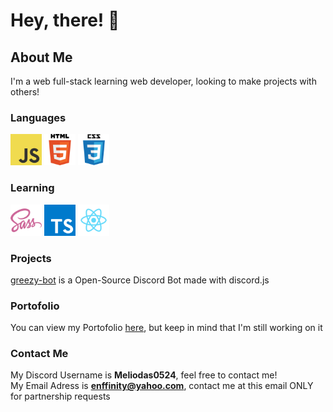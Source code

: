 # Hey, there! 👋

## About Me
I'm a web full-stack learning web developer, looking to make projects with others!
### Languages

<img src="https://raw.githubusercontent.com/github/explore/80688e429a7d4ef2fca1e82350fe8e3517d3494d/topics/javascript/javascript.png" style="width: 50px">
<img style="width: 50px" src="https://raw.githubusercontent.com/github/explore/80688e429a7d4ef2fca1e82350fe8e3517d3494d/topics/html/html.png">
<img style="width: 50px" src="https://raw.githubusercontent.com/github/explore/80688e429a7d4ef2fca1e82350fe8e3517d3494d/topics/css/css.png"> 

### Learning
<img style="width: 50px" src="https://raw.githubusercontent.com/github/explore/80688e429a7d4ef2fca1e82350fe8e3517d3494d/topics/sass/sass.png">
<img style="width: 50px" src="https://raw.githubusercontent.com/github/explore/80688e429a7d4ef2fca1e82350fe8e3517d3494d/topics/typescript/typescript.png"> 
<img style="width: 50px" src="https://raw.githubusercontent.com/github/explore/80688e429a7d4ef2fca1e82350fe8e3517d3494d/topics/react/react.png">

### Projects
[greezy-bot](https://github.com/enffinity/greezy-bot) is a Open-Source Discord Bot made with discord.js

### Portofolio
You can view my Portofolio [here](https://enffinity.github.io/portofolio.github.io), but keep in mind that I'm still working on it

### Contact Me
My Discord Username is **Meliodas0524**, feel free to contact me! <br>
My Email Adress is **enffinity@yahoo.com**, contact me at this email ONLY for partnership requests